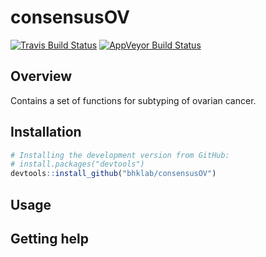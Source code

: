 # consensusOV #
[![Travis Build Status](https://travis-ci.org/bhklab/consensusOV.svg?branch=master)](https://travis-ci.org/bhklab/consensusOV) [![AppVeyor Build Status](https://ci.appveyor.com/api/projects/status/vwhhs1u13uflswvn?svg=true)](https://ci.appveyor.com/project/kofiav/consensusOV)

Overview
--------

Contains a set of functions for subtyping of ovarian cancer.

Installation
------------

``` r
# Installing the development version from GitHub:
# install.packages("devtools")
devtools::install_github("bhklab/consensusOV")
```

Usage
-----


Getting help
------------
